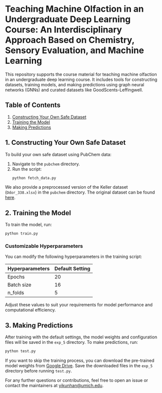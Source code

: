 # Teaching Machine Olfaction in an Undergraduate Deep Learning Course: An Interdisciplinary Approach Based on Chemistry, Sensory Evaluation, and Machine Learning

This repository supports the course material for teaching machine olfaction in an undergraduate deep learning course. It includes tools for constructing datasets, training models, and making predictions using graph neural networks (GNNs) and curated datasets like GoodScents-Leffingwell.

## Table of Contents
1. [Constructing Your Own Safe Dataset](#1-constructing-your-own-safe-dataset)
2. [Training the Model](#2-training-the-model)
3. [Making Predictions](#3-making-predictions)

## 1. Constructing Your Own Safe Dataset

To build your own safe dataset using PubChem data:
1. Navigate to the `pubchem` directory.
2. Run the script:
   ```bash
   python fetch_data.py

We also provide a preprocessed version of the Keller dataset (`Odor_338.xlsx`) in the `pubchem` directory. The original dataset can be found [here](https://raw.githubusercontent.com/dream-olfaction/olfaction-prediction/refs/heads/master/data/TrainSet.txt).

## 2. Training the Model

To train the model, run:

```python
python train.py
```

### Customizable Hyperparameters

You can modify the following hyperparameters in the training script:

| Hyperparameters | Default Setting |
| --------------- | --------------- |
| Epochs          | 20              |
| Batch size      | 16              |
| n_folds         | 5               |

Adjust these values to suit your requirements for model performance and computational efficiency.

## 3. Making Predictions

After training with the default settings, the model weights and configuration files will be saved in the `exp_5` directory. To make predictions, run:

```python
python test.py
```

If you want to skip the training process, you can download the pre-trained model weights from [Google Drive](https://drive.google.com/drive/folders/1YJDtkLac0tCd6-9R4J4__TaETXk0xLKr?usp=drive_link). Save the downloaded files in the `exp_5` directory before running `test.py`.



For any further questions or contributions, feel free to open an issue or contact the maintainers at yikunhan@umich.edu.